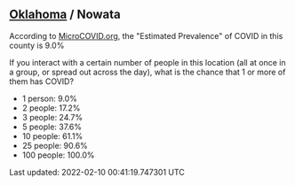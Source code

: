 
## [Oklahoma](/united-states/oklahoma) / Nowata

According to [MicroCOVID.org](http://microcovid.org),
the "Estimated Prevalence" of COVID in this county is 9.0%

If you interact with a certain number of people in this location
(all at once in a group, or spread out across the day), what is the chance that
1 or more of them has COVID?

- 1 person: 9.0%
- 2 people: 17.2%
- 3 people: 24.7%
- 5 people: 37.6%
- 10 people: 61.1%
- 25 people: 90.6%
- 100 people: 100.0%

Last updated: 2022-02-10 00:41:19.747301 UTC
